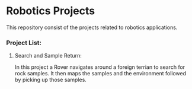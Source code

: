 Robotics Projects
==================

This repository consist of the projects related to robotics applications.

### Project List:

1. Search and Sample Return:

   In this project a Rover navigates around a foreign terrian to search for rock samples. It then maps the samples and the environment followed by picking up those samples.

